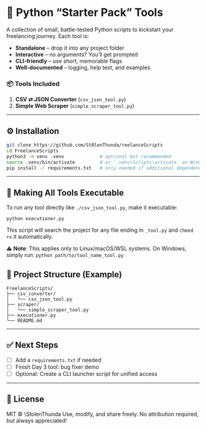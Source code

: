 # 🚀 Python “Starter Pack” Tools

A collection of small, battle-tested Python scripts to kickstart your freelancing journey. Each tool is:

- **Standalone** – drop it into any project folder  
- **Interactive** – no arguments? You’ll get prompted  
- **CLI-friendly** – use short, memorable flags  
- **Well-documented** – logging, help text, and examples  

### 📦 Tools Included

1. **CSV ⇄ JSON Converter** (`csv_json_tool.py`)  
2. **Simple Web Scraper** (`simple_scraper_tool.py`)

---

## ⚙️ Installation

```bash
git clone https://github.com/St0lenThunda/reelanceScripts
cd FreelanceScripts
python3 -m venv .venv             # optional but recommended
source .venv/bin/activate         # or `.venv\Scripts\activate` on Windows
pip install -r requirements.txt   # only needed if additional dependencies are added
````

---

## 🧰 Making All Tools Executable

To run any tool directly like `./csv_json_tool.py`, make it executable:

`python executioner.py`

This script will search the project for any file ending in `_tool.py` and `chmod +x` it automatically.

⚠️ **Note**: This applies only to Linux/macOS/WSL systems.
 On Windows, simply run:
 `python path/to/tool_name_tool.py`
 
## 📁 Project Structure (Example)
```
FreelanceScripts/
├── csv_converter/
│   └── csv_json_tool.py
├── scraper/
│   └── simple_scraper_tool.py
├── executioner.py
└── README.md
```
---

## ✅ Next Steps

* [ ] Add a `requirements.txt` if needed
* [ ] Finish Day 3 tool: bug fixer demo
* [ ] Optional: Create a CLI launcher script for unified access

---

## 📜 License

MIT © \StolenThunda
Use, modify, and share freely. No attribution required, but always appreciated!